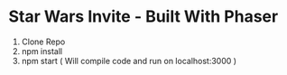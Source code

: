 # Star Wars Invite - Built With Phaser

1. Clone Repo
2. npm install
3. npm start ( Will compile code and run on localhost:3000 ) 
